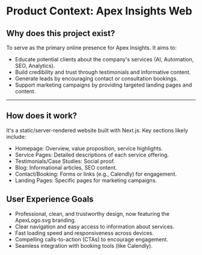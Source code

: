 # Product Context: Apex Insights Web

## Why does this project exist?

To serve as the primary online presence for Apex Insights. It aims to:
*   Educate potential clients about the company's services (AI, Automation, SEO, Analytics).
*   Build credibility and trust through testimonials and informative content.
*   Generate leads by encouraging contact or consultation bookings.
*   Support marketing campaigns by providing targeted landing pages and content.

---

## How does it work?

It's a static/server-rendered website built with Next.js. Key sections likely include:
*   Homepage: Overview, value proposition, service highlights.
*   Service Pages: Detailed descriptions of each service offering.
*   Testimonials/Case Studies: Social proof.
*   Blog: Informational articles, SEO content.
*   Contact/Booking: Forms or links (e.g., Calendly) for engagement.
*   Landing Pages: Specific pages for marketing campaigns.

## User Experience Goals

*   Professional, clean, and trustworthy design, now featuring the ApexLogo.svg branding.
*   Clear navigation and easy access to information about services.
*   Fast loading speed and responsiveness across devices.
*   Compelling calls-to-action (CTAs) to encourage engagement.
*   Seamless integration with booking tools (like Calendly). 